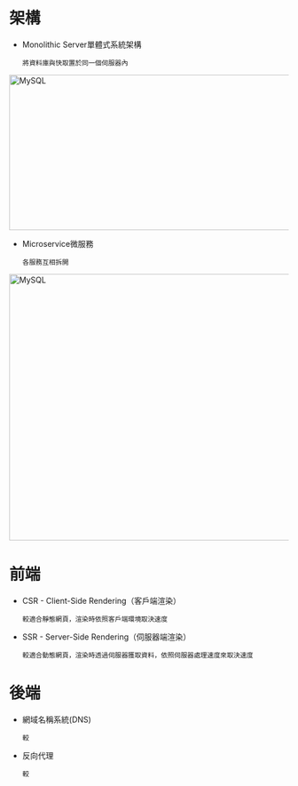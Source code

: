 
<h1>架構</h1>

* Monolithic Server單體式系統架構

      將資料庫與快取置於同一個伺服器內
      
<img src="https://user-images.githubusercontent.com/97188330/215191264-24432a5b-372f-4a7b-bc8e-47087d32f0c6.png" width="700" height="280" alt="MySQL"/><br/>      
    
* Microservice微服務

      各服務互相拆開
      
<img src="https://user-images.githubusercontent.com/97188330/215177514-dcc8b85c-799d-48b2-a8c3-454eb58ee203.png" width="1000" height="480" alt="MySQL"/><br/>

<h1>前端</h1>

* CSR - Client-Side Rendering（客戶端渲染）

      較適合靜態網頁，渲染時依照客戶端環境取決速度
        
* SSR - Server-Side Rendering（伺服器端渲染）

      較適合動態網頁，渲染時透過伺服器獲取資料，依照伺服器處理速度來取決速度
      
<h1>後端</h1>

* 網域名稱系統(DNS)

      較
      
* 反向代理

      較
